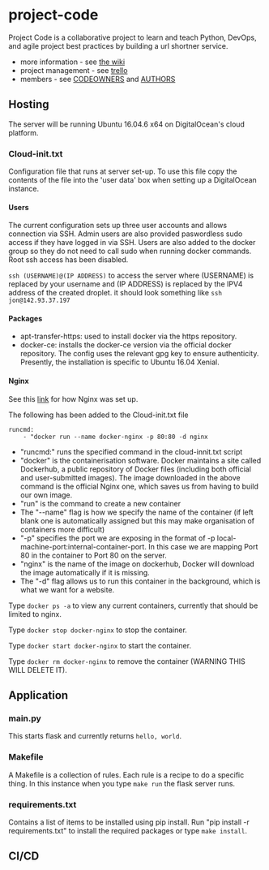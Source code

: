 # project-code

Project Code is a collaborative project to learn and teach Python, DevOps, and agile project best practices by building a url shortner service.

* more information - see [the wiki](https://github.com/rdkr/project-code/wiki)
* project management - see [trello](https://trello.com/b/FC8mke6j/project-code)
* members - see [CODEOWNERS](CODEOWNERS) and [AUTHORS](AUTHORS)

## Hosting
The server will be running Ubuntu 16.04.6 x64 on DigitalOcean's cloud platform. 

### Cloud-init.txt 
Configuration file that runs at server set-up. 
To use this file copy the contents of the file into the 'user data' box when setting up a DigitalOcean instance. 

#### Users
The current configuration sets up three user accounts and allows connection via SSH. Admin users are also provided paswordless sudo access if they have logged in via SSH. Users are also added to the docker group so they do not need to call sudo when running docker commands. 
Root ssh access has been disabled.

`ssh (USERNAME)@(IP ADDRESS)` to access the server where (USERNAME) is replaced by your username and (IP ADDRESS) is replaced by the IPV4 address of the created droplet. it should look something like `ssh jon@142.93.37.197`

#### Packages
- apt-transfer-https: used to install docker via the https repository.
- docker-ce: installs the docker-ce version via the official docker repository. The config uses the relevant gpg key to ensure authenticity. Presently, the installation is specific to Ubuntu 16.04 Xenial. 

#### Nginx
See this [link](https://www.digitalocean.com/community/tutorials/how-to-run-nginx-in-a-docker-container-on-ubuntu-14-04) for how Nginx was set up.

The following has been added to the Cloud-init.txt file

```
runcmd:
    - "docker run --name docker-nginx -p 80:80 -d nginx
```

* "runcmd:" runs the specified command in the cloud-innit.txt script
* "docker" is the containerisation software. Docker maintains a site called Dockerhub, a public repository of Docker files (including both official and user-submitted images). The image downloaded in the above command is the official Nginx one, which saves us from having to build our own image.
* "run" is the command to create a new container
* The "--name" flag is how we specify the name of the container (if left blank one is automatically assigned but this may make organisation of containers more difficult)
* "-p" specifies the port we are exposing in the format of -p local-machine-port:internal-container-port. In this case we are mapping Port 80 in the container to Port 80 on the server.
* "nginx" is the name of the image on dockerhub, Docker will download the image automatically if it is missing.
* The "-d" flag allows us to run this container in the background, which is what we want for a website.

Type `docker ps -a` to view any current containers, currently that should be limited to nginx.

Type `docker stop docker-nginx` to stop the container.

Type `docker start docker-nginx` to start the container.

Type `docker rm docker-nginx` to remove the container (WARNING THIS WILL DELETE IT).


## Application

### main.py
This starts flask and currently returns `hello, world`.

### Makefile
A Makefile is a collection of rules. Each rule is a recipe to do a specific thing. In this instance when you type `make run` the flask server runs.

### requirements.txt
Contains a list of items to be installed using pip install. Run "pip install -r requirements.txt" to install the required packages or type `make install`.  

## CI/CD
